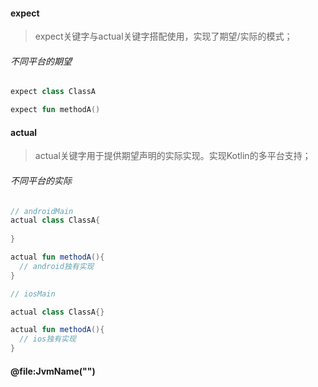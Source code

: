 #### expect

> expect关键字与actual关键字搭配使用，实现了期望/实际的模式；

###### 不同平台的期望

```kotlin
expect class ClassA

expect fun methodA()
```

#### actual

> actual关键字用于提供期望声明的实际实现。实现Kotlin的多平台支持；

###### 不同平台的实际

```kotlin
// androidMain
actual class ClassA{
  
}

actual fun methodA(){
  // android独有实现
}

// iosMain

actual class ClassA{}

actual fun methodA(){
  // ios独有实现
}
```

#### @file:JvmName("")



